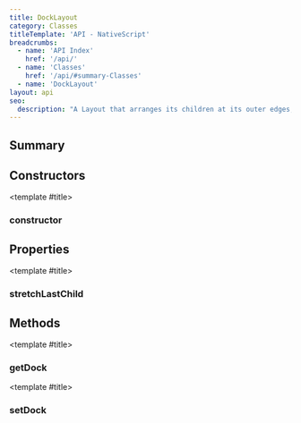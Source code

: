 ```yaml
---
title: DockLayout
category: Classes
titleTemplate: 'API - NativeScript'
breadcrumbs:
  - name: 'API Index'
    href: '/api/'
  - name: 'Classes'
    href: '/api/#summary-Classes'
  - name: 'DockLayout'
layout: api
seo:
  description: "A Layout that arranges its children at its outer edges, and allows its last child to take up the remaining space."
---
```


<!-- This page is auto generated, do not edit manually. -->
<!-- Run "yarn generate:api-docs" to regenerate -->

<script setup lang="ts">
  import { provide } from "vue";
  import API_DATA from "./DockLayout.data.json";
  
  provide('API_DATA', API_DATA);
</script>

<APIRefHierarchy v-once />

<APIRefComment commentBase64="eyJibG9ja1RhZ3MiOltdLCJtb2RpZmllclRhZ3MiOnt9LCJzdW1tYXJ5IjpbeyJraW5kIjoidGV4dCIsInRleHQiOiJBIExheW91dCB0aGF0IGFycmFuZ2VzIGl0cyBjaGlsZHJlbiBhdCBpdHMgb3V0ZXIgZWRnZXMsIGFuZCBhbGxvd3MgaXRzIGxhc3QgY2hpbGQgdG8gdGFrZSB1cCB0aGUgcmVtYWluaW5nIHNwYWNlLiJ9XX0=" v-once />

## <Heading ignore>Summary</Heading>

<APIRefSummary v-once />

## Constructors

<div class="">

<APIRef for="35208" v-once>

<template #title>

### constructor

</template>

</APIRef>

</div>

## Properties

<div class="">

<APIRef for="35210" v-once>

<template #title>

### stretchLastChild

</template>

</APIRef>

</div>

## Methods

<div class="isStatic">

<APIRef for="35122" v-once>

<template #title>

### getDock

</template>

</APIRef>

</div>

<div class="isStatic">

<APIRef for="35125" v-once>

<template #title>

### setDock

</template>

</APIRef>

</div>
